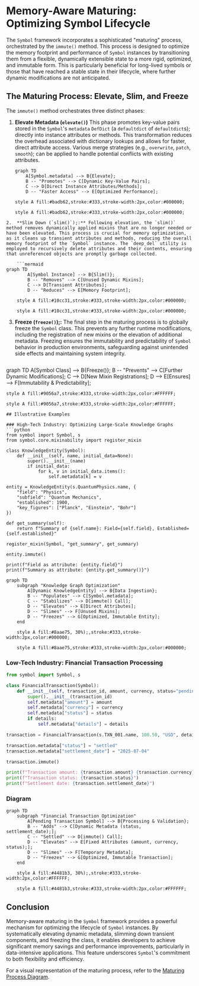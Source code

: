 # Memory-Aware Maturing: Optimizing Symbol Lifecycle

The `Symbol` framework incorporates a sophisticated "maturing" process, orchestrated by the `immute()` method. This process is designed to optimize the memory footprint and performance of `Symbol` instances by transitioning them from a flexible, dynamically extensible state to a more rigid, optimized, and immutable form. This is particularly beneficial for long-lived symbols or those that have reached a stable state in their lifecycle, where further dynamic modifications are not anticipated.

## The Maturing Process: Elevate, Slim, and Freeze

The `immute()` method orchestrates three distinct phases:

1.  **Elevate Metadata (`elevate()`)** This phase promotes key-value pairs stored in the `Symbol`'s `metadata` `DefDict` (a `defaultdict` of `defaultdict`s); directly into instance attributes or methods. This transformation reduces the overhead associated with dictionary lookups and allows for faster, direct attribute access. Various merge strategies (e.g., `overwrite`, `patch`, `smooth`); can be applied to handle potential conflicts with existing attributes.

    ```mermaid
    graph TD
        A[Symbol.metadata] --> B{Elevate};
        B -- "Promotes" --> C[Dynamic Key-Value Pairs];
        C --> D[Direct Instance Attributes/Methods];
        D -- "Faster Access" --> E[Optimized Performance];

    style A fill:#badb62,stroke:#333,stroke-width:2px,color:#000000;

    style A fill:#badb62,stroke:#333,stroke-width:2px,color:#000000;
```
2.  **Slim Down (`slim()`);:** Following elevation, the `slim()` method removes dynamically applied mixins that are no longer needed or have been elevated. This process is crucial for memory optimization, as it cleans up transient attributes and methods, reducing the overall memory footprint of the `Symbol` instance. The `deep_del` utility is employed to recursively delete attributes and their contents, ensuring that unreferenced objects are promptly garbage collected.

    ```mermaid
graph TD
        A[Symbol Instance] --> B{Slim()};
        B -- "Removes" --> C[Unused Dynamic Mixins];
        C --> D[Transient Attributes];
        D -- "Reduces" --> E[Memory Footprint];

    style A fill:#10cc31,stroke:#333,stroke-width:2px,color:#000000;

    style A fill:#10cc31,stroke:#333,stroke-width:2px,color:#000000;
```
3.  **Freeze (`freeze()`);:** The final step in the maturing process is to globally freeze the `Symbol` class. This prevents any further runtime modifications, including the registration of new mixins or the elevation of additional metadata. Freezing ensures the immutability and predictability of `Symbol` behavior in production environments, safeguarding against unintended side effects and maintaining system integrity.

    ```mermaid
graph TD
        A[Symbol Class] --> B{Freeze()};
        B -- "Prevents" --> C[Further Dynamic Modifications];
        C --> D[New Mixin Registrations];
        D --> E[Ensures] --> F[Immutability & Predictability];

    style A fill:#9056a7,stroke:#333,stroke-width:2px,color:#FFFFFF;

    style A fill:#9056a7,stroke:#333,stroke-width:2px,color:#FFFFFF;
```
## Illustrative Examples

### High-Tech Industry: Optimizing Large-Scale Knowledge Graphs
```python
from symbol import Symbol, s
from symbol.core.mixinability import register_mixin

class KnowledgeEntity(Symbol):
    def __init__(self, name, initial_data=None):
        super().__init__(name)
        if initial_data:
            for k, v in initial_data.items():
                self.metadata[k] = v

entity = KnowledgeEntity(s.QuantumPhysics.name, {
    "field": "Physics",
    "subfield": "Quantum Mechanics",
    "established": 1900,
    "key_figures": ["Planck", "Einstein", "Bohr"]
})

def get_summary(self):
    return f"Summary of {self.name}: Field={self.field}, Established={self.established}"

register_mixin(Symbol, "get_summary", get_summary)

entity.immute()

print(f"Field as attribute: {entity.field}")
print(f"Summary as attribute: {entity.get_summary()}")
```

```mermaid
graph TD
    subgraph "Knowledge Graph Optimization"
        A[Dynamic KnowledgeEntity] --> B{Data Ingestion};
        B -- "Populates" --> C[Symbol.metadata];
        C -- "Stabilizes" --> D[immute() Call];
        D -- "Elevates" --> E[Direct Attributes];
        D -- "Slimes" --> F[Unused Mixins];
        D -- "Freezes" --> G[Optimized, Immutable Entity];
    end

    style A fill:#8aae75, 30%);,stroke:#333,stroke-width:2px,color:#000000;

    style A fill:#8aae75,stroke:#333,stroke-width:2px,color:#000000;
```
### Low-Tech Industry: Financial Transaction Processing
```python
from symbol import Symbol, s

class FinancialTransaction(Symbol):
    def __init__(self, transaction_id, amount, currency, status="pending", details=None):
        super().__init__(transaction_id)
        self.metadata["amount"] = amount
        self.metadata["currency"] = currency
        self.metadata["status"] = status
        if details:
            self.metadata["details"] = details

transaction = FinancialTransaction(s.TXN_001.name, 100.50, "USD", details={"merchant": "Coffee Shop"})

transaction.metadata["status"] = "settled"
transaction.metadata["settlement_date"] = "2025-07-04"

transaction.immute()

print(f"Transaction amount: {transaction.amount} {transaction.currency}")
print(f"Transaction status: {transaction.status}")
print(f"Settlement date: {transaction.settlement_date}")
```

### Diagram
```mermaid
graph TD
    subgraph "Financial Transaction Optimization"
        A[Pending Transaction Symbol] --> B{Processing & Validation};
        B -- "Adds" --> C[Dynamic Metadata (status, settlement_date);];
        C -- "Settled" --> D[immute() Call];
        D -- "Elevates" --> E[Fixed Attributes (amount, currency, status);];
        D -- "Slimes" --> F[Temporary Metadata];
        D -- "Freezes" --> G[Optimized, Immutable Transaction];
    end

    style A fill:#4481b3, 30%);,stroke:#333,stroke-width:2px,color:#FFFFFF;

    style A fill:#4481b3,stroke:#333,stroke-width:2px,color:#FFFFFF;
```
## Conclusion

Memory-aware maturing in the `Symbol` framework provides a powerful mechanism for optimizing the lifecycle of `Symbol` instances. By systematically elevating dynamic metadata, slimming down transient components, and freezing the class, it enables developers to achieve significant memory savings and performance improvements, particularly in data-intensive applications. This feature underscores `Symbol`'s commitment to both flexibility and efficiency.

For a visual representation of the maturing process, refer to the [Maturing Process Diagram](maturing_process.mmd).
